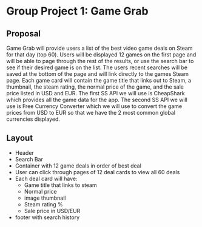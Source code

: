 # Group Project 1: Game Grab
## Proposal
Game Grab will provide users a list of the best video game deals on Steam for that day (top 60). Users will be displayed 12 games on the first page and will be able to page through the rest of the results, or use the search bar to see if their desired game is on the list. The users recent searches will be saved at the bottom of the page and will link directly to the games Steam page. Each game card will contain the game title that links out to Steam, a thumbnail, the steam rating, the normal price of the game, and the sale price listed in USD and EUR. The first SS API we will use is CheapShark which provides all the game data for the app. The second SS API we will use is Free Currency Converter which we will use to convert the game prices from USD to EUR so that we have the 2 most common global currencies displayed.

## Layout
- Header
- Search Bar
- Container with 12 game deals in order of best deal
- User can click through pages of 12 deal cards to view all 60 deals
- Each deal card will have:
    - Game title that links to steam
    - Normal price
    - image thumbnail
    - Steam rating %
    - Sale price in USD/EUR
- footer with search history
